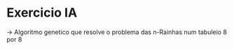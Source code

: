 # Exercicio IA 
  
  -> Algoritmo genetico que resolve o problema das n-Rainhas num tabuleio 8 por 8 
